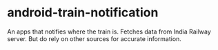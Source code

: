 android-train-notification
==========================

An apps that notifies where the train is. Fetches data from India Railway server. But do rely on other sources for accurate information.